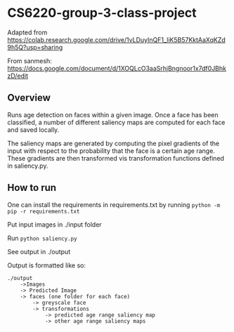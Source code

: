 # CS6220-group-3-class-project
Adapted from https://colab.research.google.com/drive/1vLDuyInQF1_liK5B57KktAaXqKZd9h5Q?usp=sharing

From sanmesh: https://docs.google.com/document/d/1XOQLcO3aaSrhjBngnoor1x7df0JBhkzD/edit

## Overview

Runs age detection on faces within a given image. Once a face has been classified, a number of different saliency maps are computed for each face and saved locally. 

The saliency maps are generated by computing the pixel gradients of the input with respect to the probability that the face is a certain age range. These gradients are then transformed vis transformation functions defined in saliency.py. 

## How to run 

One can install the requirements in requirements.txt by running `python -m pip -r requirements.txt`

Put input images in ./input folder 

Run  `python saliency.py`

See output in ./output

Output is formatted like so:

```
./output
    ->Images
    -> Predicted Image
    -> faces (one folder for each face)
        -> greyscale face
        -> transformations
            -> predicted age range saliency map
            -> other age range saliency maps
```

